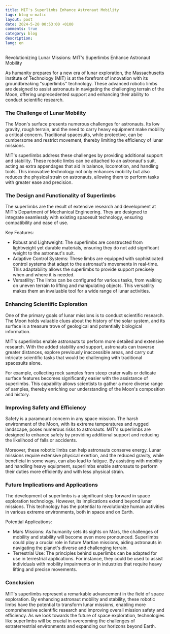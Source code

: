 ```yaml
---
title: MIT's Superlimbs Enhance Astronaut Mobility
tags: blog-o-matic
layout: post
date: 2024-5-20 00:53:00 +0100
comments: true
category: blog
description:
lang: en
---
```


Revolutionizing Lunar Missions: MIT's Superlimbs Enhance Astronaut Mobility

As humanity prepares for a new era of lunar exploration, the Massachusetts Institute of Technology (MIT) is at the forefront of innovation with its groundbreaking "superlimbs" technology. These advanced robotic limbs are designed to assist astronauts in navigating the challenging terrain of the Moon, offering unprecedented support and enhancing their ability to conduct scientific research.

### The Challenge of Lunar Mobility

The Moon's surface presents numerous challenges for astronauts. Its low gravity, rough terrain, and the need to carry heavy equipment make mobility a critical concern. Traditional spacesuits, while protective, can be cumbersome and restrict movement, thereby limiting the efficiency of lunar missions.

MIT's superlimbs address these challenges by providing additional support and stability. These robotic limbs can be attached to an astronaut's suit, acting as extra appendages that aid in balance, locomotion, and handling tools. This innovative technology not only enhances mobility but also reduces the physical strain on astronauts, allowing them to perform tasks with greater ease and precision.

### The Design and Functionality of Superlimbs

The superlimbs are the result of extensive research and development at MIT's Department of Mechanical Engineering. They are designed to integrate seamlessly with existing spacesuit technology, ensuring compatibility and ease of use.

Key Features:

-   Robust and Lightweight: The superlimbs are constructed from lightweight yet durable materials, ensuring they do not add significant weight to the astronaut's suit.
-   Adaptive Control Systems: These limbs are equipped with sophisticated control systems that adapt to the astronaut's movements in real-time. This adaptability allows the superlimbs to provide support precisely when and where it is needed.
-   Versatility: The limbs can be configured for various tasks, from walking on uneven terrain to lifting and manipulating objects. This versatility makes them an invaluable tool for a wide range of lunar activities.

### Enhancing Scientific Exploration

One of the primary goals of lunar missions is to conduct scientific research. The Moon holds valuable clues about the history of the solar system, and its surface is a treasure trove of geological and potentially biological information.

MIT's superlimbs enable astronauts to perform more detailed and extensive research. With the added stability and support, astronauts can traverse greater distances, explore previously inaccessible areas, and carry out intricate scientific tasks that would be challenging with traditional spacesuits alone.

For example, collecting rock samples from steep crater walls or delicate surface features becomes significantly easier with the assistance of superlimbs. This capability allows scientists to gather a more diverse range of samples, thereby enriching our understanding of the Moon's composition and history.

### Improving Safety and Efficiency

Safety is a paramount concern in any space mission. The harsh environment of the Moon, with its extreme temperatures and rugged landscape, poses numerous risks to astronauts. MIT's superlimbs are designed to enhance safety by providing additional support and reducing the likelihood of falls or accidents.

Moreover, these robotic limbs can help astronauts conserve energy. Lunar missions require extensive physical exertion, and the reduced gravity, while beneficial in some ways, can also lead to fatigue. By assisting with mobility and handling heavy equipment, superlimbs enable astronauts to perform their duties more efficiently and with less physical strain.

### Future Implications and Applications

The development of superlimbs is a significant step forward in space exploration technology. However, its implications extend beyond lunar missions. This technology has the potential to revolutionize human activities in various extreme environments, both in space and on Earth.

Potential Applications:

-   Mars Missions: As humanity sets its sights on Mars, the challenges of mobility and stability will become even more pronounced. Superlimbs could play a crucial role in future Martian missions, aiding astronauts in navigating the planet's diverse and challenging terrain.
-   Terrestrial Use: The principles behind superlimbs can be adapted for use in terrestrial applications. For instance, they could be used to assist individuals with mobility impairments or in industries that require heavy lifting and precise movements.

### Conclusion

MIT's superlimbs represent a remarkable advancement in the field of space exploration. By enhancing astronaut mobility and stability, these robotic limbs have the potential to transform lunar missions, enabling more comprehensive scientific research and improving overall mission safety and efficiency. As we look towards the future of space exploration, technologies like superlimbs will be crucial in overcoming the challenges of extraterrestrial environments and expanding our horizons beyond Earth.
